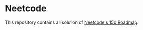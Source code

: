 # Neetcode

This repository contains all solution of [Neetcode's 150 Roadmap](https://neetcode.io/roadmap/).